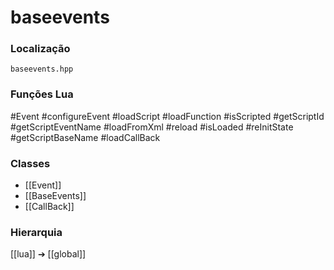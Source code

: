 # baseevents

### Localização
`baseevents.hpp`

### Funções Lua
#Event
#configureEvent
#loadScript
#loadFunction
#isScripted
#getScriptId
#getScriptEventName
#loadFromXml
#reload
#isLoaded
#reInitState
#getScriptBaseName
#loadCallBack

### Classes
- [[Event]]
- [[BaseEvents]]
- [[CallBack]]

### Hierarquia
[[lua]] ➔ [[global]]
